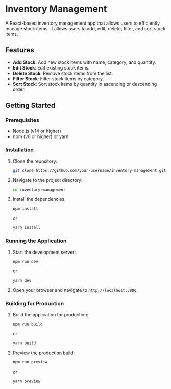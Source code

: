 # Inventory Management

A React-based inventory management app that allows users to efficiently manage stock items. It allows users to add, edit, delete, filter, and sort stock items.

## Features

- **Add Stock**: Add new stock items with name, category, and quantity.
- **Edit Stock**: Edit existing stock items.
- **Delete Stock**: Remove stock items from the list.
- **Filter Stock**: Filter stock items by category.
- **Sort Stock**: Sort stock items by quantity in ascending or descending order.

## Getting Started

### Prerequisites

- Node.js (v14 or higher)
- npm (v6 or higher) or yarn

### Installation

1. Clone the repository:
    ```sh
    git clone https://github.com/your-username/inventory-management.git
    ```
2. Navigate to the project directory:
    ```sh
    cd inventory-management
    ```
3. Install the dependencies:
    ```sh
    npm install
    ```
    or
    ```sh
    yarn install
    ```

### Running the Application

1. Start the development server:
    ```sh
    npm run dev
    ```
    or
    ```sh
    yarn dev
    ```
2. Open your browser and navigate to `http://localhost:3000`.

### Building for Production

1. Build the application for production:
    ```sh
    npm run build
    ```
    or
    ```sh
    yarn build
    ```
2. Preview the production build:
    ```sh
    npm run preview
    ```
    or
    ```sh
    yarn preview
    ```